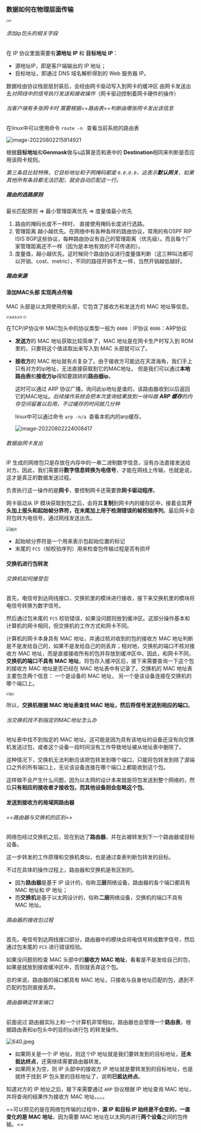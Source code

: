 ### 数据如何在物理层面传输

<img src="https://mmbiz.qpic.cn/mmbiz_png/J0g14CUwaZdCwxNydn5YuT0s7aLuqWCvbLic0XNMIJgJ0pDm6K4s39vgGO4enAIT1jzDXfQPYrdiaQe8TMy11Wicw/640?wx_fmt=png&wxfrom=5&wx_lazy=1&wx_co=1" alt="图片" style="zoom:33%;" /> 

###### 添加ip包头的相关字段

在 IP 协议里面需要有**源地址 IP** 和 **目标地址 IP**：

- 源地址IP，即是客户端输出的 IP 地址；
- 目标地址，即通过 DNS 域名解析得到的 Web 服务器 IP。

数据经由协议栈层层封装后，会经由网卡驱动写入到网卡的缓冲区 由网卡发送出去*对网线中的信号执行发送和接收操作*（网卡驱动控制着网卡硬件的操作）

###### 当客户端有多张网卡时  需要根据==路由表==判断由哪张网卡发出该信息

在linux中可以使用命令 `route -n ` 查看当前系统的路由表

![image-20220802215914921](数据包的物理传输.assets/image-20220802215914921.png)

根据**目标地址**和**Genmask**做与`&`运算是否和表中的 **Destination**相同来判断是否应用该网卡规则。

*第三条目比较特殊，它目标地址和子网掩码都是 `0.0.0.0`，这表示**默认网关**，如果其他所有条目都无法匹配，就会自动匹配这一行。* 

##### 路由的选路原则

最长匹配原则 => 最小管理距离优先 => 度量值最小优先

1. 路由的掩码长度不一样时， 直接使用掩码长度进行选路。
2. 管理距离 越小越优先。在网络中有各种各样的路由协议，常用的有OSPF RIP ISIS BGP这些协议，每种路由协议有自己的管理距离（优先级）。而且每个厂家管理距离还不一样（因为是本地有效的不可传递的）。
3. 度量值，越小越优先。这时候同个路由协议进行度量值判断（这三种叫法都可以开销、cost、metric），不同的路径开销不太一样，当然开销越低越好。

##### 路由来源



#### 添加MAC头部 实现两点传输

MAC 头部是以太网使用的头部，它包含了接收方和发送方的 MAC 地址等信息。

<img src="数据包的物理传输.assets/未命名文件 (2).png" alt="未命名文件 (2)" style="zoom:50%;" /> 

在TCP/IP协议中 MAC包头中的协议类型一般为 `0800 `: IP协议    `0806`：ARP协议

- **发送方**的 MAC 地址获取比较简单了，MAC 地址是在网卡生产时写入到 ROM 里的，只要将这个值读取出来写入到 MAC 头部就可以了。

- **接收方**的 MAC 地址就有点复杂了。由于接收方可能远在天涯海角，我们手上只有对方的ip地址，无法直接获取到它的MAC地址。 但是我们可以通过**本地路由表**和**接收方ip**得知要跳转的**路由器ip**。

  这时可以通过 ARP 协议广播，询问此ip地址是谁的，该路由器收到以后返回它的MAC地址。*后续操作系统会把本次查询结果放到一块叫做 **ARP 缓存**的内存空间留着以后用，不过缓存的时间就几分钟*

  linux中可以通过命令 `arp -n/a `查看本机内的arp缓存。

  ![image-20220802224008417](数据包的物理传输.assets/image-20220802224008417.png)

  

###### 数据由网卡发出

IP 生成的网络包只是存放在内存中的一串二进制数字信息，没有办法直接发送给对方。因此，我们需要将**数字信息转换为电信号**，才能在网线上传输，也就是说，这才是真正的数据发送过程。

负责执行这一操作的是**网卡**，要控制网卡还需要靠**网卡驱动程序**。

网卡驱动从 IP 模块获取到包之后，会将其**复制**到网卡内的缓存区中，接着会其**开头加上报头和起始帧分界符，在末尾加上用于检测错误的帧校验序列**。最后网卡会将包转为电信号，通过网线发送出去。

<img src="https://mmbiz.qpic.cn/mmbiz_png/J0g14CUwaZdCwxNydn5YuT0s7aLuqWCvRO9LjjVa7839p3IrJsdCAT6DSicnLVOBadYNbD79VdJR3iaguEhlMBWg/640?wx_fmt=png&wxfrom=5&wx_lazy=1&wx_co=1" alt="图片" style="zoom:67%;" /> 

- 起始帧分界符是一个用来表示包起始位置的标记
- 末尾的 `FCS`（帧校验序列）用来检查包传输过程是否有损坏

#### 交换机进行包转发

###### 交换机如何接受包

首先，电信号到达网线接口，交换机里的模块进行接收，接下来交换机里的模块将电信号转换为数字信号。

然后通过包末尾的 `FCS` 校验错误，如果没问题则放到缓冲区。这部分操作基本和计算机的网卡相同，但交换机的工作方式和网卡不同。

计算机的网卡本身具有 MAC 地址，并通过核对收到的包的接收方 MAC 地址判断是不是发给自己的，如果不是发给自己的则丢弃；相对地，交换机的端口不核对接收方 MAC 地址，而是直接接收所有的包并存放到缓冲区中。因此，和网卡不同，**交换机的端口不具有 MAC 地址**。将包存入缓冲区后，接下来需要查询一下这个包的接收方 MAC 地址是否已经在 MAC 地址表中有记录了。交换机的 MAC 地址表主要包含两个信息： 一个是设备的 MAC 地址，  另一个是该设备连接在交换机的哪个端口上。

<img src="数据包的物理传输.assets/640.jpeg" alt="图片" style="zoom:50%;" /> 

所以，**交换机根据 MAC 地址表查找 MAC 地址，然后将信号发送到相应的端口**。

###### 当交换机找不到指定的MAC地址怎么办

地址表中找不到指定的 MAC 地址。这可能是因为具有该地址的设备还没有向交换机发送过包，或者这个设备一段时间没有工作导致地址被从地址表中删除了。

这种情况下，交换机无法判断应该把包转发到哪个端口，只能将包转发到除了源端口之外的所有端口上，无论该设备连接在哪个端口上都能收到这个包。

这样做不会产生什么问题，因为以太网的设计本来就是将包发送到整个网络的，然后**只有相应的接收者才接收包，而其他设备则会忽略这个包**。

#### 发送到接收方的局域网路由器

###### ==路由器与交换机的区别==

网络包经过交换机之后，现在到达了**路由器**，并在此被转发到下一个路由器或目标设备。

这一步转发的工作原理和交换机类似，也是通过查表判断包转发的目标。

不过在具体的操作过程上，路由器和交换机是有区别的。

- 因为**路由器**是基于 IP 设计的，俗称**三层**网络设备，路由器的各个端口都具有 MAC 地址和 IP 地址；
- 而**交换机**是基于以太网设计的，俗称**二层**网络设备，交换机的端口不具有 MAC 地址。

###### 路由器的接收包过程

首先，电信号到达网线接口部分，路由器中的模块会将电信号转成数字信号，然后通过包末尾的 `FCS` 进行错误校验。

如果没问题则检查 MAC 头部中的**接收方 MAC 地址**，看看是不是发给自己的包，如果是就放到接收缓冲区中，否则就丢弃这个包。

总的来说，路由器的端口都具有 MAC 地址，只接收与自身地址匹配的包，遇到不匹配的包则直接丢弃。

###### 路由器确定转发端口

前面说过 路由器实际上和一个计算机非常相似，路由器也会管理一个**路由表**，根据路由表和ip包头中的目的ip进行包 的转发操作。

![640.jpeg](数据包的物理传输.assets/640-16635968949157.jpeg) 

- 如果网关是一个 IP 地址，则这个IP 地址就是我们要转发到的目标地址，**还未抵达终点**，还需继续需要路由器转发。
- 如果网关为空，则 IP 头部中的接收方 IP 地址就是要转发到的目标地址，也是就终于找到 IP 包头里的目标地址了，说明**已抵达终点**。

知道对方的 IP 地址之后，接下来需要通过 `ARP` 协议根据 IP 地址查询 MAC 地址，并将查询的结果作为接收方 MAC 地址。。。。

==可以预见的是在网络包传输的过程中，**源 IP 和目标 IP 始终是不会变的，一直变化的是 MAC 地址**，因为需要 MAC 地址在以太网内进行**两个设备**之间的包传输。==







